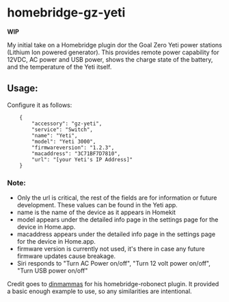 # homebridge-gz-yeti

**WIP**

My initial take on a Homebridge plugin dor the Goal Zero Yeti power stations (Lithium Ion powered generator).
This provides remote power capability for 12VDC, AC power and USB power, shows the charge state of the battery, and the temperature of the Yeti itself.

## Usage:

Configure it as follows:

        {
            "accessory": "gz-yeti",
            "service": "Switch",
            "name": "Yeti",
            "model": "Yeti 3000",
            "firmwareversion": "1.2.3",
            "macaddress": "3C71BF7D7810",
            "url": "[your Yeti's IP Address]"
        }
        
### Note:
 * Only the url is critical, the rest of the fields are for information or future development.  These values can be found in the Yeti app.
 * name is the name of the device as it appears in Homekit
 * model appears under the detailed info page in the settings page for the device in Home.app.
 * macaddress appears under the detailed info page in the settings page for the device in Home.app.
 * firmware version is currently not used, it's there in case any future firmware updates cause breakage.
 * Siri responds to "Turn AC Power on/off", "Turn 12 volt power on/off", "Turn USB power on/off"
 
Credit goes to <a href="https://github.com/dinmammas">dinmammas</a> for his homebridge-robonect plugin.  It provided a basic enough example to use, so any similarities are intentional.
 
